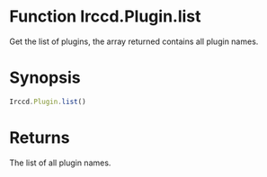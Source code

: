 # Function Irccd.Plugin.list

Get the list of plugins, the array returned contains all plugin names.

# Synopsis

```javascript
Irccd.Plugin.list()
```

# Returns

The list of all plugin names.
